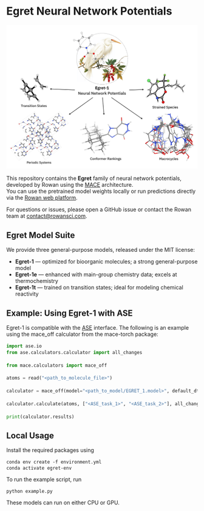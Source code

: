# Egret Neural Network Potentials

<p align="center">
<img src="docs/visual_abstract.png" alt="Visual Abstract" width="650"/>
</p>

This repository contains the **Egret** family of neural network potentials, developed by Rowan using the [MACE](https://github.com/ACEsuit/mace) architecture.  
You can use the pretrained model weights locally or run predictions directly via the [Rowan web platform](https://labs.rowansci.com/).

For questions or issues, please open a GitHub issue or contact the Rowan team at contact@rowansci.com.

## Egret Model Suite

We provide three general-purpose models, released under the MIT license:

- **Egret-1** — optimized for bioorganic molecules; a strong general-purpose model  
- **Egret-1e** — enhanced with main-group chemistry data; excels at thermochemistry  
- **Egret-1t** — trained on transition states; ideal for modeling chemical reactivity  

## Example: Using Egret-1 with ASE
Egret-1 is compatible with the [ASE](https://wiki.fysik.dtu.dk/ase/) interface. The following is an example using the mace_off calculator from the mace-torch package:

```python
import ase.io
from ase.calculators.calculator import all_changes

from mace.calculators import mace_off

atoms = read("<path_to_molecule_file>")

calculator = mace_off(model="<path_to_model/EGRET_1.model>", default_dtype="float32")

calculator.calculate(atoms, ["<ASE_task_1>", "<ASE_task_2>"], all_changes)

print(calculator.results)
```  

## Local Usage
Install the required packages using 
```
conda env create -f environment.yml
conda activate egret-env      
```

To run the example script, run 
```
python example.py
```

These models can run on either CPU or GPU. 

